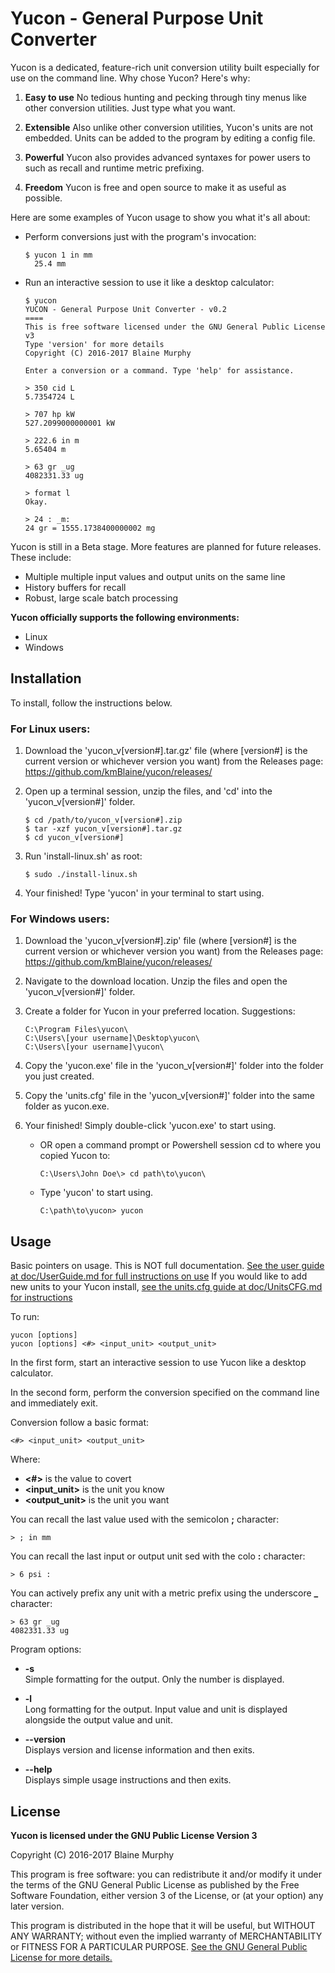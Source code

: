 # Yucon - General Purpose Unit Converter
Yucon is a dedicated, feature-rich unit conversion utility built especially for
use on the command line. Why chose Yucon? Here's why:
1. **Easy to use** No tedious hunting and pecking through tiny menus like other
  conversion utilities. Just type what you want.

2. **Extensible** Also unlike other conversion utilities, Yucon's units are not
  embedded. Units can be added to the program by editing a config file.

3. **Powerful** Yucon also provides advanced syntaxes for power users to such
  as recall and runtime metric prefixing.

4. **Freedom** Yucon is free and open source to make it as useful as possible.

Here are some examples of Yucon usage to show you what it's all about:
* Perform conversions just with the program's invocation:

      $ yucon 1 in mm
        25.4 mm

* Run an interactive session to use it like a desktop calculator:

      $ yucon
      YUCON - General Purpose Unit Converter - v0.2
      ====
      This is free software licensed under the GNU General Public License v3
      Type 'version' for more details
      Copyright (C) 2016-2017 Blaine Murphy
      
      Enter a conversion or a command. Type 'help' for assistance.
      
      > 350 cid L
      5.7354724 L
      
      > 707 hp kW
      527.2099000000001 kW
      
      > 222.6 in m
      5.65404 m
      
      > 63 gr _ug
      4082331.33 ug
      
      > format l
      Okay.
      
      > 24 : _m:
      24 gr = 1555.1738400000002 mg

Yucon is still in a Beta stage. More features are planned for future releases.
These include:
* Multiple multiple input values and output units on the same line
* History buffers for recall
* Robust, large scale batch processing

**Yucon officially supports the following environments:**
* Linux
* Windows

## Installation

To install, follow the instructions below.

### For Linux users:
1. Download the 'yucon_v[version#].tar.gz' file (where [version#] is the current
   version or whichever version you want) from the Releases page:
   https://github.com/kmBlaine/yucon/releases/

2. Open up a terminal session, unzip the files, and 'cd' into the
   'yucon_v[version#]' folder.

       $ cd /path/to/yucon_v[version#].zip
       $ tar -xzf yucon_v[version#].tar.gz
       $ cd yucon_v[version#]

3. Run 'install-linux.sh' as root:

       $ sudo ./install-linux.sh

4. Your finished! Type 'yucon' in your terminal to start using.

### For Windows users:
1. Download the 'yucon_v[version#].zip' file (where [version#] is the current
   version or whichever version you want) from the Releases page:
   https://github.com/kmBlaine/yucon/releases/

2. Navigate to the download location. Unzip the files and open the 
   'yucon_v[version#]' folder.

3. Create a folder for Yucon in your preferred location. Suggestions:

       C:\Program Files\yucon\
       C:\Users\[your username]\Desktop\yucon\
       C:\Users\[your username]\yucon\

4. Copy the 'yucon.exe' file in the 'yucon_v[version#]' folder into
   the folder you just created.

5. Copy the 'units.cfg' file in the 'yucon_v[version#]' folder into the same
   folder as yucon.exe.

6. Your finished! Simply double-click 'yucon.exe' to start using.
   * OR open a command prompt or Powershell session cd to where you copied Yucon to:

         C:\Users\John Doe\> cd path\to\yucon\

   * Type 'yucon' to start using.

         C:\path\to\yucon> yucon


## Usage
Basic pointers on usage. This is NOT full documentation. [See the user guide at doc/UserGuide.md for full instructions on use](https://github.com/kmBlaine/yucon/tree/master/doc/UserGuide.md)
If you would like to add new units to your Yucon install, [see the units.cfg guide at doc/UnitsCFG.md for instructions](https://github.com/kmBlaine/yucon/tree/master/doc/UnitsCFG.md)

To run:

    yucon [options]
    yucon [options] <#> <input_unit> <output_unit>

In the first form, start an interactive session to use Yucon like a desktop
calculator.

In the second form, perform the conversion specified on the command line and
immediately exit.

Conversion follow a basic format:

    <#> <input_unit> <output_unit>

Where:

- **<#>** is the value to covert
- **<input_unit>** is the unit you know
- **<output_unit>** is the unit you want

You can recall the last value used with the semicolon **;** character:

    > ; in mm

You can recall the last input or output unit sed with the colo **:** character:

    > 6 psi :

You can actively prefix any unit with a metric prefix using the underscore **_**
character:

    > 63 gr _ug
    4082331.33 ug

Program options:
- **-s**\
  Simple formatting for the output. Only the number is displayed.

- **-l**\
  Long formatting for the output. Input value and unit is displayed alongside
  the output value and unit.

- **--version**\
  Displays version and license information and then exits.

- **--help**\
  Displays simple usage instructions and then exits.

## License
**Yucon is licensed under the GNU Public License Version 3**

Copyright (C) 2016-2017 Blaine Murphy

This program is free software: you can redistribute it and/or modify it under
the terms of the GNU General Public License as published by the Free Software
Foundation, either version 3 of the License, or (at your option) any later
version.

This program is distributed in the hope that it will be useful, but WITHOUT ANY
WARRANTY; without even the implied warranty of MERCHANTABILITY or FITNESS FOR A
PARTICULAR PURPOSE. [See the GNU General Public License for more details.](https://gnu.org/licenses/gpl.html)


